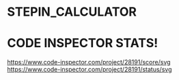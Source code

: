 # STEPIN_CALCULATOR
# CODE INSPECTOR STATS!
https://www.code-inspector.com/project/28191/score/svg
https://www.code-inspector.com/project/28191/status/svg
